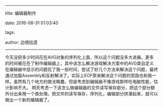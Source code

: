 ﻿---

title: 编辑器制作

date: 2016-08-31 01:03:40

tags:

author: 边境拾遗

---
今天没把多少时间花在AVG对象的序列化上面，所以这个问题没多大进展。更多的时间被花在了制作编辑器上，其中该怎么解决游戏解决方案中的AVG类自定义在编辑器中显示的问题花了我一些时间，尝试了好几个方法来解决这个问题，最终通过加载Assembly和反射解决了。实际上EOF原来解决这个问题的思路也和我一样。虽然有几个地方的做法略蠢，但是考虑到编辑器不像游戏那样吃电脑性能，估计影响不大。
明天考虑一下该怎么做编辑器的文件读写保存部分，把这个部分额外分出来用一个类处理。把文件的读写保存，序列化，编辑部分拼凑起来，就可以做出一个新的编辑器了。